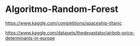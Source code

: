 # Algoritmo-Random-Forest

https://www.kaggle.com/competitions/spaceship-titanic

https://www.kaggle.com/datasets/thedevastator/airbnb-price-determinants-in-europe

